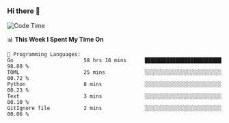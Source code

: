 ### Hi there 👋

<!--
**CrazyCollin/crazycollin** is a ✨ _special_ ✨ repository because its `README.md` (this file) appears on your GitHub profile.

Here are some ideas to get you started:

- 🔭 I’m currently working on ...
- 🌱 I’m currently learning ...
- 👯 I’m looking to collaborate on ...
- 🤔 I’m looking for help with ...
- 💬 Ask me about ...
- 📫 How to reach me: ...
- 😄 Pronouns: ...
- ⚡ Fun fact: ...
-->

<!--START_SECTION:waka-->
![Code Time](http://img.shields.io/badge/Code%20Time-1%2C383%20hrs%2019%20mins-blue)

📊 **This Week I Spent My Time On** 

```text
💬 Programming Languages: 
Go                       58 hrs 16 mins      █████████████████████████   98.80 % 
TOML                     25 mins             ░░░░░░░░░░░░░░░░░░░░░░░░░   00.72 % 
Python                   8 mins              ░░░░░░░░░░░░░░░░░░░░░░░░░   00.23 % 
Text                     3 mins              ░░░░░░░░░░░░░░░░░░░░░░░░░   00.10 % 
GitIgnore file           2 mins              ░░░░░░░░░░░░░░░░░░░░░░░░░   00.06 % 
```


<!--END_SECTION:waka-->
